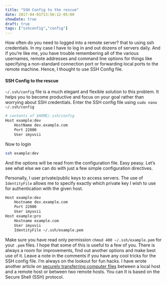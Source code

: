 ```yaml
---
title: "SSH Config to the rescue"
date: 2017-04-01T13:56:12-05:00
showDate: true
draft: true
tags: ["sshconfig","config"]
---
```


How often do you need to logged into a remote server? that to using ssh credentials. In my case I have to log in and out dozens of servers daily. And if you’re like me, you have trouble remembering all of the various usernames, remote addresses and command line options for things like specifying a non-standard connection port or forwarding local ports to the remote machine. Hence, I thought to use SSH Config file.

#### SSH Config to the rescue

`~/.ssh/config` file is a much elegant and flexible solution to this problem. It helps you to become productive and focus on your goal rather than worrying about SSH credentials. Enter the SSH config file using `sudo nano ~/.ssh/config`

```sh 
# contents of $HOME/.ssh/config
Host example:dev
    HostName dev.example.com
    Port 22000
    User imyuvii
```

Now to login

```sh 
ssh example:dev
```

And the options will be read from the configuration file. Easy peasy. Let’s see what else we can do with just a few simple configuration directives.

Personally, I user private/public keys to access servers. The use of `IdentityFile` allows me to specify exactly which private key I wish to use for authentication with the given host.

```sh 
Host example:dev
    Hostname dev.example.com
    Port 22000
    User imyuvii
Host example:pro
    Hostname example.com
    User imyuvii
    IdentityFile ~/.ssh/example.pem
```

Make sure you have read only permission `chmod 400 ~/.ssh/example.pem` for your `.pem` files.
I hope that some of this is useful to a few of you. There is always a room for improvements, find out another options and make best use of it. Leave a note in the comments if you have any cool tricks for the SSH config file. I’m always on the lookout for fun hacks. I have wrote another article on [securely transferring computer files](/posts/transferring-files-between-servers/) between a local host and a remote host or between two remote hosts. You can  It is based on the Secure Shell (SSH) protocol.